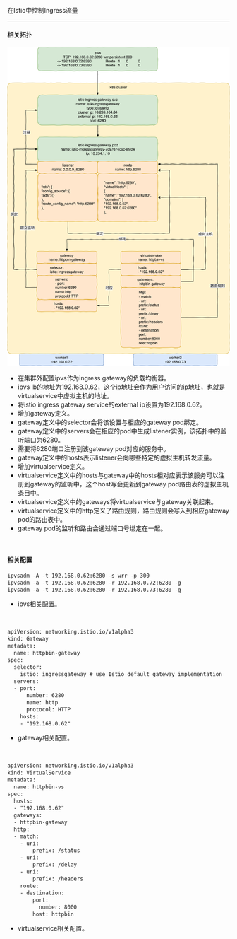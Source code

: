 在Istio中控制Ingress流量

***

#### 相关拓扑

![istio-gateway-intro](./images/istio-gateway-intro.png)

- 在集群外配置ipvs作为ingress gateway的负载均衡器。
- ipvs lb的地址为192.168.0.62，这个ip地址会作为用户访问的ip地址，也就是virtualservice中虚拟主机的地址。
- 将istio ingress gateway service的external ip设置为192.168.0.62。
- 增加gateway定义。
- gateway定义中的selector会将该设置与相应的gateway pod绑定。
- gateway定义中的servers会在相应的pod中生成listener实例，该拓扑中的监听端口为6280。
- 需要将6280端口注册到该gateway pod对应的服务中。
- gateway定义中的hosts表示listener会向哪些特定的虚拟主机转发流量。
- 增加virtualservice定义。
- virtualservice定义中的hosts与gateway中的hosts相对应表示该服务可以注册到gateway的监听中，这个host写会更新到gateway pod路由表的虚拟主机条目中。
- virtualservice定义中的gateways将virtualservice与gateway关联起来。
- virtualservice定义中的http定义了路由规则，路由规则会写入到相应gateway pod的路由表中。
- gateway pod的监听和路由会通过端口号绑定在一起。

 <br/>


#### 相关配置

```
ipvsadm -A -t 192.168.0.62:6280 -s wrr -p 300
ipvsadm -a -t 192.168.0.62:6280 -r 192.168.0.72:6280 -g
ipvsadm -a -t 192.168.0.62:6280 -r 192.168.0.73:6280 -g
```

- ipvs相关配置。

<br/>

```
apiVersion: networking.istio.io/v1alpha3
kind: Gateway
metadata:
  name: httpbin-gateway
spec:
  selector:
    istio: ingressgateway # use Istio default gateway implementation
  servers:
  - port:
      number: 6280
      name: http
      protocol: HTTP
    hosts:
    - "192.168.0.62"
```

- gateway相关配置。

  <br/>

```
apiVersion: networking.istio.io/v1alpha3
kind: VirtualService
metadata:
  name: httpbin-vs
spec:
  hosts:
  - "192.168.0.62"
  gateways:
  - httpbin-gateway
  http:
  - match:
    - uri:
        prefix: /status
    - uri:
        prefix: /delay
    - uri:
        prefix: /headers
    route:
    - destination:
        port:
          number: 8000
        host: httpbin
```

- virtualservice相关配置。

